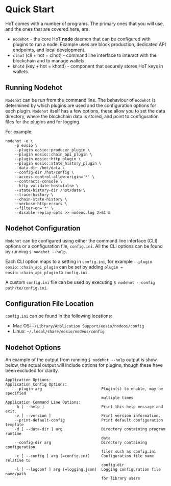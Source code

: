 # Quick Start

HoT comes with a number of programs. The primary ones that you will use, and the ones that are covered here, are:

- `nodehot`  - the core HoT **node** daemon that can be configured with plugins to run a node. Example uses are block production, dedicated API endpoints, and local development.
- `clhot` (cli + hot = clhot) - command line interface to interact with the blockchain and to manage wallets.
- `khotd` (key + hot = khotd) - component that securely stores HoT keys in wallets.

## Running Nodehot

`Nodehot` can be run from the command line. The behaviour of `nodehot` is determined by which plugins are used and the configuration options for each plugin. `Nodehot` itself has a few options, these allow you to set the data directory, where the blockchain data is stored, and point to configuration files for the plugins and for logging.

For example:

```shell
nodehot -e \
	-p eosio \
	--plugin eosio::producer_plugin \
	--plugin eosio::chain_api_plugin \
	--plugin eosio::http_plugin \
	--plugin eosio::state_history_plugin \
	--data-dir /hot/data \
	--config-dir /hot/config \
	--access-control-allow-origin='*' \
	--contracts-console \
	--http-validate-host=false \
	--state-history-dir /hot/data \
	--trace-history \
	--chain-state-history \
	--verbose-http-errors \
	--filter-on='*' \
	--disable-replay-opts >> nodeos.log 2>&1 &
```

## Nodehot Configuration

`Nodehot` can be configured using either the command line interface (CLI) options or a configuration file, `config.ini`. All the CLI options can be found by running `$ nodehot --help`.

Each CLI option maps to a setting in `config.ini`, for example `--plugin eosio::chain_api_plugin` can be set by adding `plugin = eosio::chain_api_plugin` to `config.ini`.

A custom `config.ini` file can be used by executing `$ nodehot --config path/to/config.ini`.

## Configuration File Location

`config.ini` can be found in the following locations:

- Mac OS: `~/Library/Application Support/eosio/nodeos/config`
- Linux: `~/.local/share/eosio/nodeos/config`

## Nodehot Options

An example of the output from running `$ nodehot --help` output is show below, the actual output will include options for plugins, though these have been excluded for clarity.

```
Application Options: 
Application Config Options:  
	--plugin arg                          Plugin(s) to enable, may be specified 
	                                      multiple times
Application Command Line Options:
	-h [ --help ]                         Print this help message and exit.  
	-v [ --version ]                      Print version information.  
	--print-default-config                Print default configuration template  
	-d [ --data-dir ] arg                 Directory containing program runtime 
	                                      data  
	--config-dir arg                      Directory containing configuration 
	                                      files such as config.ini  
	-c [ --config ] arg (=config.ini)     Configuration file name relative to 
	                                      config-dir  
	-l [ --logconf ] arg (=logging.json)  Logging configuration file name/path 
	                                      for library users
```